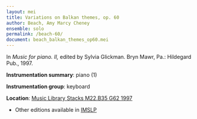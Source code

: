 ```yaml
---
layout: mei
title: Variations on Balkan themes, op. 60
author: Beach, Amy Marcy Cheney 
ensemble: solo
permalink: /beach-60/
document: beach_balkan_themes_op60.mei
---
```


In *Music for piano. II,* edited by Sylvia Glickman. Bryn Mawr, Pa.: Hildegard Pub., 1997.

**Instrumentation summary**: piano (1)

**Instrumentation group**: keyboard

**Location**: <a href="https://tufts-primo.hosted.exlibrisgroup.com/permalink/f/bnf7qa/01TUN_ALMA2187518310003851" target="_blank">Music Library Stacks M22.B35 G62 1997</a>
- Other editions available in <a href="https://imslp.org/wiki/Variations_on_Balkan_Themes%2C_Op.60_(Beach%2C_Amy_Marcy)" target="_blank">IMSLP</a>
